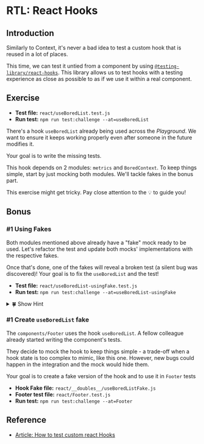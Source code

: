 # RTL: React Hooks

## Introduction

Similarly to Context, it's never a bad idea to test a custom hook that is reused in a lot of places.

This time, we can test it untied from a component by using [`@testing-library/react-hooks`](https://github.com/testing-library/react-hooks-testing-library). This library allows us to test hooks with a testing experience as close as possible to as if we use it within a real component.

## Exercise

- **Test file:** `react/useBoredList.test.js`
- **Run test:** `npm run test:challenge --at=useBoredList`

There's a hook `useBoredList` already being used across the _Playground_. We want to ensure it keeps working properly even after someone in the future modifies it.

Your goal is to write the missing tests.

This hook depends on 2 modules: `metrics` and `BoredContext`. To keep things simple, start by just mocking both modules. We'll tackle fakes in the bonus part.

This exercise might get tricky. Pay close attention to the 💡 to guide you!

## Bonus

### #1 Using Fakes

Both modules mentioned above already have a "fake" mock ready to be used. Let's refactor the test and update both mocks' implementations with the respective fakes.

Once that's done, one of the fakes will reveal a broken test (a silent bug was discovered)! Your goal is to fix the `useBoredList` and the test!

- **Test file:** `react/useBoredList-usingFake.test.js`
- **Run test:** `npm run test:challenge --at=useBoredList-usingFake`

<details>
  <summary>🍀 Show Hint </summary>

The bug is related to `sendTrack`. Read its source code. You'll notice that it's expecting the key `special`. However, the component is sending a slightly different key. A typo needs to be fixed.

</details>

### #1 Create `useBoredList` fake

The `components/Footer` uses the hook `useBoredList`. A fellow colleague already started writing the component's tests.

They decide to mock the hook to keep things simple - a trade-off when a hook state is too complex to mimic, like this one. However, new bugs could happen in the integration and the mock would hide them.

Your goal is to create a fake version of the hook and to use it in `Footer` tests

- **Hook Fake file:** `react/__doubles__/useBoredListFake.js`
- **Footer test file:** `react/Footer.test.js`
- **Run test:** `npm run test:challenge --at=Footer`

## Reference

- [Article: How to test custom react Hooks](https://kentcdodds.com/blog/how-to-test-custom-react-hooks)

